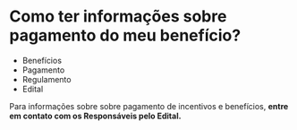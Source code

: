 # Como ter informações sobre pagamento do meu benefício? 

- Benefícios
- Pagamento
- Regulamento
- Edital

Para informações sobre sobre pagamento de incentivos e benefícios, <b>entre em contato com os Responsáveis pelo Edital.</b>